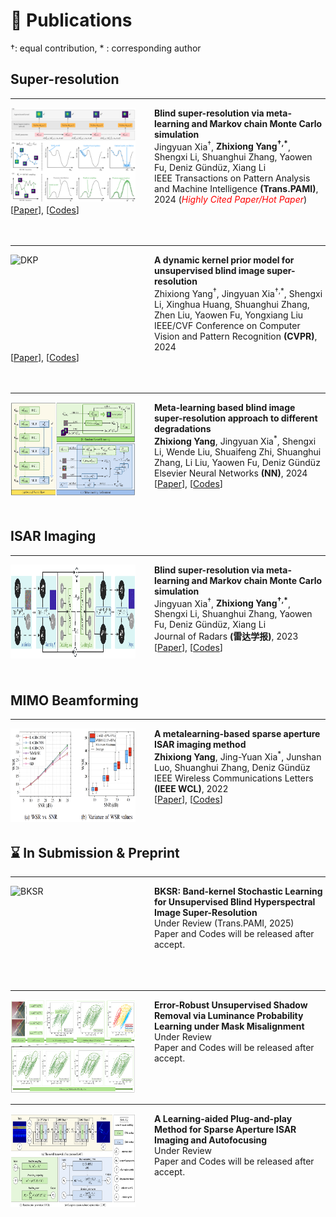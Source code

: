 
# 📝 Publications 
&dagger;: equal contribution, * : corresponding author

##  Super-resolution

<hr>
<dl>
  <dt><img align="left" width="200" height="150" class="custom-size" src="./_pages/images/MLMC.png" alt="MLMC" style="margin-right: 30px;"></dt>
</dl>

<strong><a class="publication-title">Blind super-resolution via meta-learning and Markov chain Monte Carlo simulation</a></strong> <br>
Jingyuan Xia<sup>†</sup>, <strong>Zhixiong Yang<sup>†,*</sup></strong>, Shengxi Li, Shuanghui Zhang, Yaowen Fu, Deniz Gündüz, Xiang Li <br>
IEEE Transactions on Pattern Analysis and Machine Intelligence  <strong>(Trans.PAMI)</strong>, 2024 (<span style="color:red">*Highly Cited Paper/Hot Paper*</span>) <br>
[[Paper](https://arxiv.org/pdf/2406.08896)], [[Codes](https://github.com/XYLGroup/MLMC)]
<br><br><br>

<hr>
<dl>
  <dt><img align="left" width="200" height="150" class="custom-size" src="./_pages/images/DKP.png" alt="DKP" style="margin-right: 30px;"></dt>
</dl>

<strong><a class="publication-title">A dynamic kernel prior model for unsupervised blind image super-resolution</a></strong> <br>
Zhixiong Yang<sup>†</sup>, Jingyuan Xia<sup>†,*</sup>, Shengxi Li, Xinghua Huang, Shuanghui Zhang, Zhen Liu, Yaowen Fu, Yongxiang Liu <br>
IEEE/CVF Conference on Computer Vision and Pattern Recognition  <strong>(CVPR)</strong>, 2024 <br>
[[Paper](https://openaccess.thecvf.com/content/CVPR2024/papers/Yang_A_Dynamic_Kernel_Prior_Model_for_Unsupervised_Blind_Image_Super-Resolution_CVPR_2024_paper.pdf)], [[Codes](https://github.com/XYLGroup/DKP)]
<br><br><br>

<hr>
<dl>
  <dt><img align="left" width="200" height="150" class="custom-size" src="./_pages/images/DDSR.png" alt="DDSR" style="margin-right: 30px;"></dt>
</dl>

<strong><a class="publication-title">Meta-learning based blind image super-resolution approach to different degradations</a></strong> <br>
<strong>Zhixiong Yang</strong>, Jingyuan Xia<sup>*</sup>, Shengxi Li, Wende Liu, Shuaifeng Zhi, Shuanghui Zhang, Li Liu, Yaowen Fu, Deniz Gündüz <br>
Elsevier Neural Networks <strong>(NN)</strong>, 2024 <br>
[[Paper](https://www.sciencedirect.com/science/article/pii/S0893608024003538)], [[Codes](https://github.com/XYLGroup/DDSR)]
<br><br><br>

## ISAR Imaging 

<hr>
<dl>
  <dt><img align="left" width="200" height="150" class="custom-size" src="./_pages/images/Radar.png" alt="Radar" style="margin-right: 30px;"></dt>
</dl>

<strong><a class="publication-title">Blind super-resolution via meta-learning and Markov chain Monte Carlo simulation</a></strong> <br>
Jingyuan Xia<sup>†</sup>, <strong>Zhixiong Yang<sup>†,*</sup></strong>, Shengxi Li, Shuanghui Zhang, Yaowen Fu, Deniz Gündüz, Xiang Li <br>
Journal of Radars  <strong>(雷达学报)</strong>, 2023 <br>
[[Paper](https://arxiv.org/pdf/2406.08896)], [[Codes](https://github.com/XYLGroup/MLMC)]
<br><br><br>

## MIMO Beamforming

<hr>
<dl>
  <dt><img align="left" width="200" height="150" class="custom-size" src="./_pages/images/LAGD.png" alt="LAGD" style="margin-right: 30px;"></dt>
</dl>

<strong><a class="publication-title">A metalearning-based sparse aperture ISAR imaging method</a></strong> <br>
<strong>Zhixiong Yang</strong>, Jing-Yuan Xia<sup>*</sup>, Junshan Luo, Shuanghui Zhang, Deniz Gündüz <br>
IEEE Wireless Communications Letters  <strong>(IEEE WCL)</strong>, 2022 <br>
[[Paper](https://drive.google.com/file/d/1jc84B9e_aexTxjCQt2TZs2DWtBRANhYT/view)], [[Codes](https://github.com/XYLGroup/LAGD)]
<br><br><br>


## ⌛️ In Submission & Preprint

<hr>
<dl>
  <dt><img align="left" width="200" height="150" src="./_pages/images/BKSR.png" alt="BKSR" style="margin-right: 30px;"></dt>
</dl>

<strong><a class="publication-title">BKSR: Band-kernel Stochastic Learning for Unsupervised Blind Hyperspectral Image Super-Resolution</a></strong> <br>
Under Review (Trans.PAMI, 2025) <br>
Paper and Codes will be released after accept.
<br><br><br><br>

<hr>
<dl>
  <dt><img align="left" width="200" height="150" src="./_pages/images/EMSD.png" alt="EMSD" style="margin-right: 30px;"></dt>
</dl>

<strong><a class="publication-title">Error-Robust Unsupervised Shadow Removal via Luminance Probability Learning under Mask Misalignment</a></strong> <br>
Under Review <br>
Paper and Codes will be released after accept.
<br><br><br><br>

<hr>
<dl>
  <dt><img align="left" width="200" height="150" src="./_pages/images/LAOF.png" alt="LAOF" style="margin-right: 30px;"></dt>
</dl>

<strong><a class="publication-title">A Learning-aided Plug-and-play Method for Sparse Aperture ISAR Imaging and Autofocusing</a></strong> <br>
Under Review <br>
Paper and Codes will be released after accept.
<br><br><br><br>